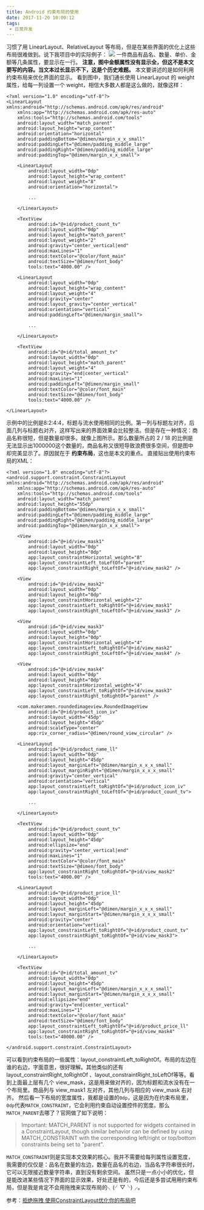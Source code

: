 ```yaml
---
title: Android 约束布局的使用
date: 2017-11-20 10:00:12
tags:
 - 日常开发
---
```

习惯了用 LinearLayout、RelativeLayout 等布局，但是在某些界面的优化上这些布局很难做到。说下我项目中的实际例子：
![](https://images-1258496336.cos.ap-chengdu.myqcloud.com/2017/11/20/%E9%80%89%E5%8C%BA_254.png)
一件商品有品名、数量、单价、金额等几条属性，要显示在一行。 **注意，图中金额属性没有显示全，但这不是本文要写的内容。当文本过长显示不下，这是个历史难题。** 本文要讲述的是如何利用约束布局来优化界面的显示。
看到图中，我们通长使用 LinearLayout 的 weight 属性，给每一列设置一个 weight，相信大多数人都是这么做的，就像这样：

<!-- more -->

```
<?xml version="1.0" encoding="utf-8"?>
<LinearLayout xmlns:android="http://schemas.android.com/apk/res/android"
    xmlns:app="http://schemas.android.com/apk/res-auto"
    xmlns:tools="http://schemas.android.com/tools"
    android:layout_width="match_parent"
    android:layout_height="wrap_content"
    android:orientation="horizontal"
    android:paddingBottom="@dimen/margin_x_x_small"
    android:paddingLeft="@dimen/padding_middle_large"
    android:paddingRight="@dimen/padding_middle_large"
    android:paddingTop="@dimen/margin_x_x_small">

    <LinearLayout
        android:layout_width="0dp"
        android:layout_height="wrap_content"
        android:layout_weight="8"
        android:orientation="horizontal">

        ...

    </LinearLayout>

    <TextView
        android:id="@+id/product_count_tv"
        android:layout_width="0dp"
        android:layout_height="match_parent"
        android:layout_weight="2"
        android:gravity="center_vertical|end"
        android:maxLines="1"
        android:textColor="@color/font_main"
        android:textSize="@dimen/font_body"
        tools:text="4000.00" />

    <LinearLayout
        android:layout_width="0dp"
        android:layout_height="wrap_content"
        android:layout_weight="4"
        android:gravity="center"
        android:layout_gravity="center_vertical"
        android:orientation="vertical"
        android:paddingLeft="@dimen/margin_small">

        ...

    </LinearLayout>

    <TextView
        android:id="@+id/total_amount_tv"
        android:layout_width="0dp"
        android:layout_height="match_parent"
        android:layout_weight="4"
        android:gravity="end|center_vertical"
        android:maxLines="1"
        android:paddingLeft="@dimen/margin_small"
        android:textColor="@color/font_main"
        android:textSize="@dimen/font_body"
        tools:text="4000.00" />

</LinearLayout>
```
示例中的比例是8:2:4:4，标题与流水使用相同的比例。第一列与标题左对齐，后面几列与标题右对齐，这样写出来的界面效果会比较整洁。但是存在一种情况：商品名称很短，但是数量却很多。就像上图所示。那么数量所占的 2 / 18 的比例是无法显示出1000000这个数量的，商品名称又很短导致浪费很多空间，但是图中却完美显示了。原因就在于 **约束布局**，这也是本文的重点。
直接贴出使用约束布局的XML：
```
<?xml version="1.0" encoding="utf-8"?>
<android.support.constraint.ConstraintLayout xmlns:android="http://schemas.android.com/apk/res/android"
    xmlns:app="http://schemas.android.com/apk/res-auto"
    xmlns:tools="http://schemas.android.com/tools"
    android:layout_width="match_parent"
    android:layout_height="55dp"
    android:paddingBottom="@dimen/margin_x_x_small"
    android:paddingLeft="@dimen/padding_middle_large"
    android:paddingRight="@dimen/padding_middle_large"
    android:paddingTop="@dimen/margin_x_x_small">

    <View
        android:id="@+id/view_mask1"
        android:layout_width="0dp"
        android:layout_height="0dp"
        app:layout_constraintHorizontal_weight="8"
        app:layout_constraintLeft_toLeftOf="parent"
        app:layout_constraintRight_toLeftOf="@+id/view_mask2" />

    <View
        android:id="@+id/view_mask2"
        android:layout_width="0dp"
        android:layout_height="0dp"
        app:layout_constraintHorizontal_weight="2"
        app:layout_constraintLeft_toRightOf="@+id/view_mask1"
        app:layout_constraintRight_toLeftOf="@+id/view_mask3" />

    <View
        android:id="@+id/view_mask3"
        android:layout_width="0dp"
        android:layout_height="0dp"
        app:layout_constraintHorizontal_weight="4"
        app:layout_constraintLeft_toRightOf="@+id/view_mask2"
        app:layout_constraintRight_toLeftOf="@+id/view_mask4" />

    <View
        android:id="@+id/view_mask4"
        android:layout_width="0dp"
        android:layout_height="0dp"
        app:layout_constraintHorizontal_weight="4"
        app:layout_constraintLeft_toRightOf="@+id/view_mask3"
        app:layout_constraintRight_toRightOf="parent" />

    <com.makeramen.roundedimageview.RoundedImageView
        android:id="@+id/product_icon_iv"
        android:layout_width="45dp"
        android:layout_height="45dp"
        android:scaleType="center"
        app:riv_corner_radius="@dimen/round_view_circular" />

    <LinearLayout
        android:id="@+id/product_name_ll"
        android:layout_width="0dp"
        android:layout_height="45dp"
        android:layout_marginLeft="@dimen/margin_x_x_x_small"
        android:layout_marginRight="@dimen/margin_x_x_x_small"
        android:gravity="center_vertical"
        android:orientation="vertical"
        app:layout_constraintLeft_toRightOf="@+id/product_icon_iv"
        app:layout_constraintRight_toLeftOf="@+id/product_count_tv">

        ...

    </LinearLayout>

    <TextView
        android:id="@+id/product_count_tv"
        android:layout_width="0dp"
        android:layout_height="45dp"
        android:ellipsize="end"
        android:gravity="center_vertical|end"
        android:maxLines="1"
        android:textColor="@color/font_main"
        android:textSize="@dimen/font_body"
        app:layout_constraintRight_toRightOf="@+id/view_mask2"
        tools:text="4000.00" />

    <LinearLayout
        android:id="@+id/product_price_ll"
        android:layout_width="0dp"
        android:layout_height="45dp"
        android:layout_marginLeft="@dimen/margin_x_x_x_small"
        android:layout_marginStart="@dimen/margin_x_x_x_small"
        android:gravity="center"
        android:orientation="vertical"
        app:layout_constraintLeft_toRightOf="@+id/product_count_tv"
        app:layout_constraintRight_toRightOf="@+id/view_mask3">

        ...

    </LinearLayout>

    <TextView
        android:id="@+id/total_amount_tv"
        android:layout_width="0dp"
        android:layout_height="45dp"
        android:layout_marginLeft="@dimen/margin_x_x_x_small"
        android:layout_marginStart="@dimen/margin_x_x_x_small"
        android:ellipsize="end"
        android:gravity="end|center_vertical"
        android:maxLines="1"
        android:textColor="@color/font_main"
        android:textSize="@dimen/font_body"
        app:layout_constraintLeft_toRightOf="@+id/product_price_ll"
        app:layout_constraintRight_toRightOf="@+id/view_mask4"
        tools:text="40000.00" />

</android.support.constraint.ConstraintLayout>
```
可以看到约束布局的一些属性：layout_constraintLeft_toRightOf。布局的左边在谁的右边，字面意思，很好理解。其他类似的还有 layout_constraintRight_toRightOf 、layout_constraintRight_toLeftOf等等。看到上面最上层有几个 view_mask，这是用来做对齐的，因为标题和流水没有在一个布局里。商品列与 view_mask1 左对齐，其他几列与相应的 view_mask 右对齐。
然后看一下布局的宽度属性，我都是设置的``0dp``，这是因为在约束布局里，``0dp``代表``MATCH_CONSTRAINT``，它会利用约束自动设置控件的宽度。那么``MATCH_PARENT``去哪了？官网做了如下说明：
> Important: MATCH_PARENT is not supported for widgets contained in a ConstraintLayout, though similar behavior can be defined by using MATCH_CONSTRAINT with the corresponding left/right or top/bottom constraints being set to "parent".

``MATCH_CONSTRAINT``则是实现本文效果的核心。我并不需要给每列属性设置宽度，我需要的仅仅是：品名在数量的左边，数量在品名的右边，当品名字符串很长时，它可以无限接近数量字符串，直到没有剩余空间。
虽然只是一点小小的优化，但是能改进某些情况下界面的显示效果，好处还是有的，今后还是多尝试用用约束布局，但是我是肯定不会用拖拽来实现布局的╮(╯▽╰)╭。

参考：[拒绝拖拽 使用ConstraintLayout优化你的布局吧](https://mp.weixin.qq.com/s/vI-fPaNoJ7ZBlZcMkEGdLQ)

